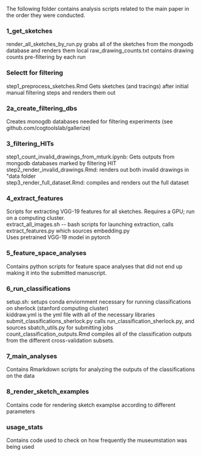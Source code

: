 
The following folder contains analysis scripts related to the main paper in the order they were conducted.


### 1_get_sketches
render_all_sketches_by_run.py grabs all of the sketches from the mongodb database and renders them local
raw_drawing_counts.txt contains drawing counts pre-filtering by each run

### Selectt for filtering
step1_preprocess_sketches.Rmd
Gets sketches (and tracings) after initial manual filtering steps and renders them out 

### 2a_create_filtering_dbs
Creates monogdb databases needed for filtering experiments (see github.com/cogtoolslab/gallerize)

### 3_filtering_HITs
step1_count_invalid_drawings_from_mturk.ipynb: Gets outputs from mongodb databases marked by filtering HIT </br>
step2_render_invalid_drawings.Rmd: renders out both invalid drawings in "data folder </br>
step3_render_full_dataset.Rmd: compiles and renders out the full dataset </br>

### 4_extract_features
Scripts for extracting VGG-19 features for all sketches. Requires a GPU; run on a computing cluster. </br>
extract_all_images.sh -- bash scripts for launching extraction, calls extract_features.py which sources embedding.py </br>
Uses pretrained VGG-19 model in pytorch </br> 

### 5_feature_space_analyses
Contains python scripts for feature space analyses that did not end up making it into the submitted manuscript.

### 6_run_classifications 
setup.sh: setups conda enviornment necessary for running classifications on sherlock (stanford computing cluster)  </br>
kiddraw.yml is the yml file with all of the necessary libraries  </br>
submit_classifications_sherlock.py calls run_classification_sherlock.py, and sources sbatch_utils.py for submitting jobs  </br>
count_classification_outputs.Rmd compiles all of the classification outputs from the different cross-validation subsets. 

### 7_main_analyses
Contains Rmarkdown scripts for analyzing the outputs of the classifications on the data

### 8_render_sketch_examples
Contains code for rendering sketch examplse according to different parameters	

### usage_stats
Contains code used to check on how frequently the museumstation was being used
